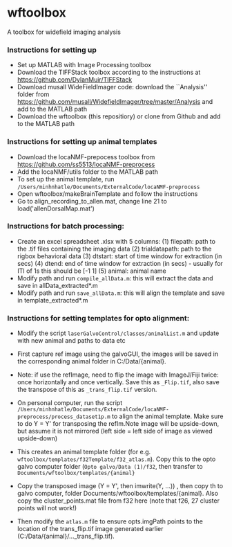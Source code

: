 # wftoolbox
A toolbox for widefield imaging analysis

### Instructions for setting up
- Set up MATLAB with Image Processing toolbox
- Download the TIFFStack toolbox according to the instructions at https://github.com/DylanMuir/TIFFStack
- Download musall WideFieldImager code: download the ``Analysis'' folder from https://github.com/musall/WidefieldImager/tree/master/Analysis and add to the MATLAB path
- Download the wftoolbox (this repositiory) or clone from Github and add to the MATLAB path

### Instructions for setting up animal templates
- Download the locaNMF-prepocess toolbox from https://github.com/ss5513/locaNMF-preprocess
- Add the locaNMF/utils folder to the MATLAB path
- To set up the animal template, run `/Users/minhnhatle/Documents/ExternalCode/locaNMF-preprocess`
- Open wftoolbox/makeBrainTemplate and follow the instructions
- Go to align_recording_to_allen.mat, change line 21 to load('allenDorsalMap.mat')

### Instructions for batch processing:
- Create an excel spreadsheet .xlsx with 5 columns: 
(1) filepath: path to the .tif files containing the imaging data
(2) trialdatapath: path to the rigbox behavioral data
(3) dtstart: start of time window for extraction (in secs)
(4) dtend: end of time window for extraction (in secs) - usually for ITI of 1s this should be [-1 1]
(5) animal: animal name
- Modify path and run `compile_allData.m`: this will extract the data and save in allData_extracted*.m
- Modify path and run `save_allData.m`: this will align the template and save in template_extracted*.m

### Instructions for setting templates for opto alignment:
- Modify the script `laserGalvoControl/classes/animalList.m` and update with new animal and paths to data etc
- First capture ref image using the galvoGUI, the images will be saved in the corresponding animal folder in C:/Data/{animal}.
- Note: if use the refImage, need to flip the image with ImageJ/Fiji twice: once horizontally and once vertically. Save this as `_Flip.tif`, also save the transpose of this as `_trans_flip.tif` version.
- On personal computer, run the script `/Users/minhnhatle/Documents/ExternalCode/locaNMF-preprocess/process_dataset1p.m` to align the animal template. Make sure to do Y = Y' for transposing the refIm.Note image will be upside-down, but assume it is not mirrored (left side = left side of image as viewed upside-down)
- This creates an animal template folder (for e.g. `wftoolbox/templates/f32Template/f32_atlas.m`). Copy this to the opto galvo computer folder (`Opto galvo/Data (1)/f32`, then transfer to `Documents/wftoolbox/templates/{animal}`
- Copy the transposed image (Y = Y', then imwrite(Y, ...)) , then copy th to galvo computer, folder Documents/wftoolbox/templates/{animal}. Also copy the cluster_points.mat file from f32 here (note that f26, 27 cluster points will not work!)

- Then modify the `atlas.m` file to ensure opts.imgPath points to the location of the trans_flip.tif image generated earlier (C:/Data/{animal}/..._trans_flip.tif).
